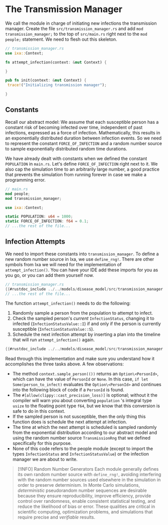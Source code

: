 # The Transmission Manager

We call the module in charge of initiating new infections the transmission manager. Create the file `src/transmission_manager.rs` and add `mod transmission_manager;` to the top of `src/main.rs` right next to the  `mod people;` statement. We need to flesh out this skeleton.

```rust
// transmission_manager.rs
use ixa::Context;

fn attempt_infection(context: &mut Context) {

}

pub fn init(context: &mut Context) {
 trace!("Initializing transmission manager");

}
```

## Constants

Recall our abstract model: We assume that each susceptible person has a constant risk of becoming infected over time, independent of past infections, expressed as a force of infection. Mathematically, this results in an exponentially distributed duration between infection events. So we need to represent the constant `FORCE_OF_INFECTION` and a random number source to sample exponentially distributed random time durations.

We have already dealt with constants when we defined the constant `POPULATION` in `main.rs`.  Let's define `FORCE_OF_INFECTION` right next to it. We also cap the simulation time to an arbitrarily large number, a good practice that prevents the simulation from running forever in case we make a programming error.

```rust
// main.rs
mod people;
mod transmission_manager;

use ixa::Context;

static POPULATION: u64 = 1000;
static FORCE_OF_INFECTION: f64 = 0.1;
// ...the rest of the file...
```

## Infection Attempts

We need to import these constants into `transmission_manager`. To define a new random number source in Ixa, we use `define_rng!`.  There are other symbols from Ixa we will need for the implementation of `attempt_infection()`. You can have your IDE add these imports for you as you go, or you can add them yourself now.

```rust
// transmission_manager.rs
{{#rustdoc_include ../../models/disease_model/src/transmission_manager.rs:imports}}
// ...the rest of the file...
```

The function `attempt_infection()` needs to do the following:

1. Randomly sample a person from the population to attempt to infect.
2. Check the sampled person's *current* `InfectionStatus`, changing it to infected (`InfectionStatusValue::I`) if and only if the person is currently susceptible (`InfectionStatusValue::S`).
3. Schedule the next infection attempt by inserting a plan into the timeline that will run `attempt_infection()` again.

```rust
{{#rustdoc_include ../../models/disease_model/src/transmission_manager.rs:attempt_infection}}
```

Read through this implementation and make sure you understand how it accomplishes the three tasks above. A few observations:

- The method `context.sample_person(())` returns an `Option\<PersonId>`, which can have the value of `PersonId` or `None`. In this case, `if let Some(person_to_infect)` evaluates the `Option\<PersonId>` and continues into the following block of code if a `PersonId` is found.
- The `#[allow(clippy::cast_precision_loss)]` is optional; without it the compiler will warn you about converting `population` 's integral type `usize` to the floating point type `f64`, but we know that this conversion is safe to do in this context.
- If the sampled person is not susceptible, then the only thing this function does is schedule the next attempt at infection.
- The time at which the next attempt is scheduled is sampled randomly from the exponential distribution according to our abstract model and using the random number source `TransmissionRng` that we defined specifically for this purpose.
- None of this code refers to the people module (except to import the types `InfectionStatus` and `InfectionStatusValue`) or the infection manager we are about to write.

> [!INFO] Random Number Generators
> Each module generally defines its own random number source with `define_rng!`, avoiding interfering with the random number sources used elsewhere in the simulation in order to preserve determinism. In Monte Carlo simulations, *deterministic* pseudorandom number sequences are desirable because they ensure reproducibility, improve efficiency, provide control over randomness, enable consistent statistical testing, and reduce the likelihood of bias or error. These qualities are critical in scientific computing, optimization problems, and simulations that require precise and *verifiable* results.
